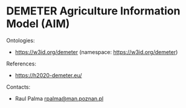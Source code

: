 DEMETER Agriculture Information Model (AIM)
==============================


Ontologies:
* https://w3id.org/demeter (namespace: https://w3id.org/demeter)

References:
* https://h2020-demeter.eu/

Contacts: 
* Raul Palma <rpalma@man.poznan.pl>
